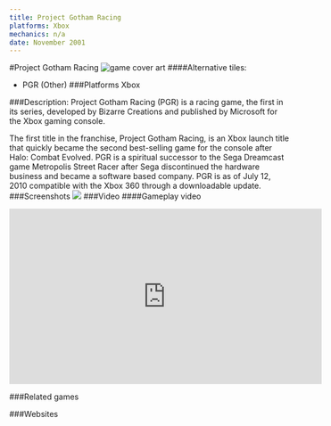 ```yaml
---
title: Project Gotham Racing
platforms: Xbox
mechanics: n/a
date: November 2001
---
```

#Project Gotham Racing
![game cover art](//images.igdb.com/igdb/image/upload/t_cover_big/ycupwepfoshpoahfe0tp.jpg "Logo Title Text 1")
####Alternative tiles:
* PGR (Other)
###Platforms
Xbox

###Description:
Project Gotham Racing (PGR) is a racing game, the first in its series, developed by Bizarre Creations and published by Microsoft for the Xbox gaming console. 
 
The first title in the franchise, Project Gotham Racing, is an Xbox launch title that quickly became the second best-selling game for the console after Halo: Combat Evolved. PGR is a spiritual successor to the Sega Dreamcast game Metropolis Street Racer after Sega discontinued the hardware business and became a software based company. PGR is as of July 12, 2010 compatible with the Xbox 360 through a downloadable update.
###Screenshots
<a target="_blank" href="//images.igdb.com/igdb/image/upload/t_cover_big/hgqcj3rnoaymk7sjzjul.jpg"><img src="//images.igdb.com/igdb/image/upload/t_thumb/hgqcj3rnoaymk7sjzjul.jpg"/></a>
###Video
####Gameplay video

<iframe width="560" height="315" src="https://www.youtube.com/embed/bISjW0nVQMM" frameborder="0" allowfullscreen></iframe>

###Related games

###Websites

